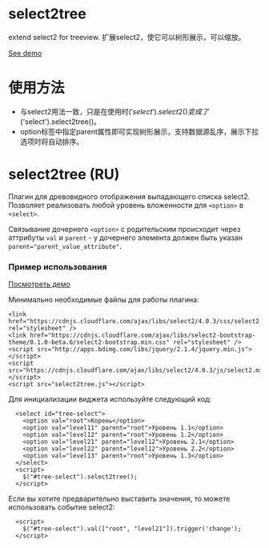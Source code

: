 # select2tree
extend select2 for treeview. 扩展select2，使它可以树形展示，可以缩放。

<a href="http://runjs.cn/detail/bezljwvl" target="_blank">See demo</a>

# 使用方法
* 与select2用法一致，只是在使用时$('select').select2()变成了$('select').select2tree()。
* option标签中指定parent属性即可实现树形展示，支持数据源乱序，展示下拉选项时将自动排序。


# select2tree (RU)
Плагин для древовидного отображения выпадающего списка select2. Позволяет реализовать любой уровень вложенности для ``<option>`` в ``<select>``. 

Связывание дочернего ``<option>`` с родительским происходит через аттрибуты ``val`` и ``parent`` - у дочернего элемента должен быть указан ``parent="parent_value_attribute"``.

### Пример использования

[Посмотреть демо](http://runjs.cn/detail/bezljwvl)

Минимально необходимые файлы для работы плагина:

```
<link href="https://cdnjs.cloudflare.com/ajax/libs/select2/4.0.3/css/select2.min.css" rel="stylesheet" />
<link href="https://cdnjs.cloudflare.com/ajax/libs/select2-bootstrap-theme/0.1.0-beta.6/select2-bootstrap.min.css" rel="stylesheet" />
<script src="http://apps.bdimg.com/libs/jquery/2.1.4/jquery.min.js"></script>
<script src="https://cdnjs.cloudflare.com/ajax/libs/select2/4.0.3/js/select2.min.js"></script>
<script src="select2tree.js"></script>
```

Для инициализации виджета используйте следующий код: 

```
  <select id="tree-select">
    <option val="root">Корень</option>
    <option val="level11" parent="root">Уровень 1.1</option>
    <option val="level12" parent="root">Уровень 1.2</option>
    <option val="level21" parent="level12">Уровень 2.1</option>
    <option val="level22" parent="level12">Уровень 2.2</option>
    <option val="level13" parent="root">Уровень 1.3</option>
  </select>
  <script>
    $("#tree-select").select2tree();
  </script>
```

Если вы хотите предварительно выставить значения, то можете использовать событие select2:
```
  <script>
    $("#tree-select").val(["root", "level21"]).trigger('change');
  </script>  
```
